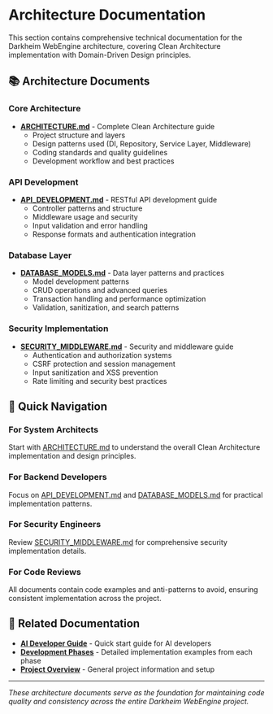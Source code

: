 # Architecture Documentation

This section contains comprehensive technical documentation for the Darkheim WebEngine architecture, covering Clean Architecture implementation with Domain-Driven Design principles.

## 📚 Architecture Documents

### Core Architecture
- **[ARCHITECTURE.md](ARCHITECTURE.md)** - Complete Clean Architecture guide
  - Project structure and layers
  - Design patterns used (DI, Repository, Service Layer, Middleware)
  - Coding standards and quality guidelines
  - Development workflow and best practices

### API Development
- **[API_DEVELOPMENT.md](API_DEVELOPMENT.md)** - RESTful API development guide
  - Controller patterns and structure
  - Middleware usage and security
  - Input validation and error handling
  - Response formats and authentication integration

### Database Layer
- **[DATABASE_MODELS.md](DATABASE_MODELS.md)** - Data layer patterns and practices
  - Model development patterns
  - CRUD operations and advanced queries
  - Transaction handling and performance optimization
  - Validation, sanitization, and search patterns

### Security Implementation
- **[SECURITY_MIDDLEWARE.md](SECURITY_MIDDLEWARE.md)** - Security and middleware guide
  - Authentication and authorization systems
  - CSRF protection and session management
  - Input sanitization and XSS prevention
  - Rate limiting and security best practices

## 🎯 Quick Navigation

### For System Architects
Start with [ARCHITECTURE.md](ARCHITECTURE.md) to understand the overall Clean Architecture implementation and design principles.

### For Backend Developers
Focus on [API_DEVELOPMENT.md](API_DEVELOPMENT.md) and [DATABASE_MODELS.md](DATABASE_MODELS.md) for practical implementation patterns.

### For Security Engineers
Review [SECURITY_MIDDLEWARE.md](SECURITY_MIDDLEWARE.md) for comprehensive security implementation details.

### For Code Reviews
All documents contain code examples and anti-patterns to avoid, ensuring consistent implementation across the project.

## 🔗 Related Documentation

- **[AI Developer Guide](../development/AI_DEVELOPER_GUIDE.md)** - Quick start guide for AI developers
- **[Development Phases](../phases/)** - Detailed implementation examples from each phase
- **[Project Overview](../README.md)** - General project information and setup

---

*These architecture documents serve as the foundation for maintaining code quality and consistency across the entire Darkheim WebEngine project.*
